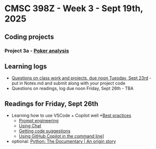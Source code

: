# CMSC 398Z - Week 3 - Sept 19th, 2025

## Coding projects

### Project 3a - [Poker analysis](poker-analysis)

## Learning logs

* [Questions on class work and projects, due noon
Tuesday, Sept 23rd](poker-analysis/Notes.md) - put in Notes.md
and submit along with your project code
* Questions on readings, log due noon Friday, Sept 26th - TBA

## Readings for Friday, Sept 26th

* Learning how to use VSCode + Copilot well
  *[Best practices](https://docs.github.com/en/copilot/get-started/best-practices)
  * [Prompt engineering](https://code.visualstudio.com/docs/copilot/chat/prompt-crafting)
  * [Using Chat](https://docs.github.com/en/copilot/how-tos/chat-with-copilot/chat-in-ide)
  * [Getting code suggestions](https://docs.github.com/en/copilot/how-tos/get-code-suggestions/get-ide-code-suggestions)
  * [Using GitHub Copilot in the command line](https://docs.github.com/en/copilot/how-tos/use-copilot-for-common-tasks/use-copilot-in-the-cli)]
* optional: [Python: The Documentary | An origin story](https://youtu.be/GfH4QL4VqJ0?si=8ndiCJ3NYxERkO0u)
